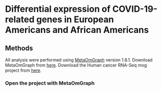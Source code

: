 # Differential expression of COVID-19-related genes in European Americans and African Americans

## Methods
All analysis were performed using [MetaOmGraph](https://github.com/urmi-21/MetaOmGraph) version 1.8.1.
Download MetaOmGraph from [here](http://metnetweb.gdcb.iastate.edu/MetNet_MetaOmGraph.htm).
Download the Human cancer RNA-Seq mog project from [here](http://metnetweb.gdcb.iastate.edu/MetNet_MetaOmGraph.htm).

### Open the project with MetaOmGraph